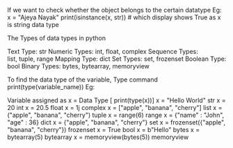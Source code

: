 If we want to check whether the object belongs to the certain datatype
	Eg:	x = "Ajeya Nayak"
			print(isinstance(x, str)) 
			# which display shows True as x is string data type

The Types of data types in python



Text Type:
str
Numeric Types:
int, float, complex
Sequence Types:
list, tuple, range
Mapping Type:
dict
Set Types:
set, frozenset
Boolean Type:
bool
Binary Types:
bytes, bytearray, memoryview

To find the data type of the variable, Type command 
print(type(variable_name))
Eg: 


Variable assigned as x = 
 Data Type     [ print(type(x))]
x = "Hello World"
str
x = 20
int
x = 20.5
float
x = 1j
complex
x = ["apple", "banana", "cherry"]
list
x = ("apple", "banana", "cherry")
tuple
x = range(6)
range
x = {"name" : "John", "age" : 36}
dict
x = {"apple", "banana", "cherry"}
set
x = frozenset({"apple", "banana", "cherry"})
frozenset
x = True
bool
x = b"Hello"
bytes
x = bytearray(5)
bytearray
x = memoryview(bytes(5))
memoryview
 